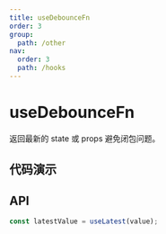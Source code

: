 ```yaml
---
title: useDebounceFn
order: 3
group:
  path: /other
nav:
  order: 3
  path: /hooks
---
```


# useDebounceFn

返回最新的 state 或 props 避免闭包问题。

## 代码演示

<!-- <code src='./demos/demo1.tsx' /> -->

## API

```typescript
const latestValue = useLatest(value);
```
